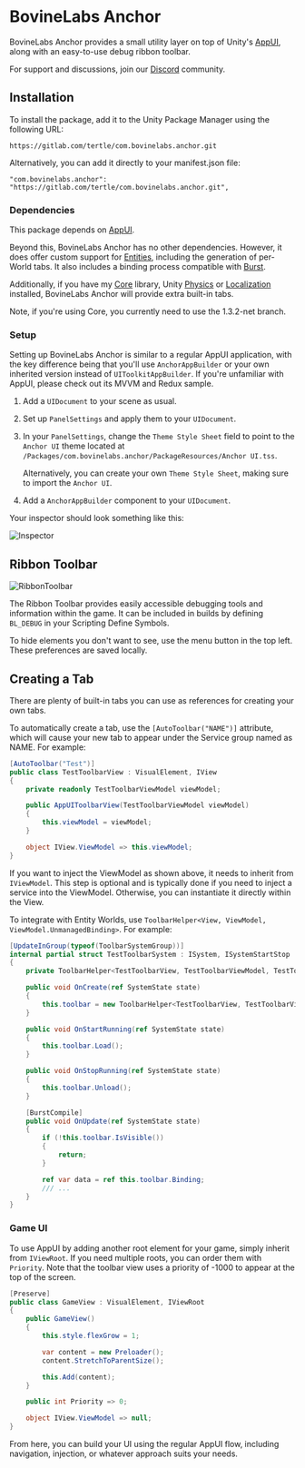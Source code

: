 # BovineLabs Anchor
BovineLabs Anchor provides a small utility layer on top of Unity's [AppUI](https://docs.unity3d.com/Packages/com.unity.dt.app-ui@latest), along with an easy-to-use debug ribbon toolbar.

For support and discussions, join our [Discord](https://discord.gg/RTsw6Cxvw3) community.

## Installation

To install the package, add it to the Unity Package Manager using the following URL:

`https://gitlab.com/tertle/com.bovinelabs.anchor.git` 

Alternatively, you can add it directly to your manifest.json file: 

`"com.bovinelabs.anchor": "https://gitlab.com/tertle/com.bovinelabs.anchor.git",`

### Dependencies

This package depends on [AppUI](https://docs.unity3d.com/Packages/com.unity.dt.app-ui@latest).

Beyond this, BovineLabs Anchor has no other dependencies. However, it does offer custom support for [Entities](https://docs.unity3d.com/Packages/com.unity.entities@latest/), including the generation of per-World tabs. It also includes a binding process compatible with [Burst](https://docs.unity3d.com/Packages/com.unity.burst@latest).

Additionally, if you have my [Core](https://gitlab.com/tertle/com.bovinelabs.core) library, Unity [Physics](https://docs.unity3d.com/Packages/com.unity.physics@latest) or [Localization](https://docs.unity3d.com/Packages/com.unity.localization@latest) installed, BovineLabs Anchor will provide extra built-in tabs.

Note, if you're using Core, you currently need to use the 1.3.2-net branch.

### Setup
Setting up BovineLabs Anchor is similar to a regular AppUI application, with the key difference being that you'll use `AnchorAppBuilder` or your own inherited version instead of `UIToolkitAppBuilder`. If you're unfamiliar with AppUI, please check out its MVVM and Redux sample.

1. Add a `UIDocument` to your scene as usual.
2. Set up `PanelSettings` and apply them to your `UIDocument`.
3. In your `PanelSettings`, change the `Theme Style Sheet` field to point to the `Anchor UI` theme located at `/Packages/com.bovinelabs.anchor/PackageResources/Anchor UI.tss`.

   Alternatively, you can create your own `Theme Style Sheet`, making sure to import the `Anchor UI`.  
4. Add a `AnchorAppBuilder` component to your `UIDocument`.

Your inspector should look something like this:

![Inspector](Documentation~/Images/inspector.png)

## Ribbon Toolbar

![RibbonToolbar](Documentation~/Images/ribbon.png)

The Ribbon Toolbar provides easily accessible debugging tools and information within the game. It can be included in builds by defining `BL_DEBUG` in your Scripting Define Symbols.

To hide elements you don't want to see, use the menu button in the top left. These preferences are saved locally.

## Creating a Tab
There are plenty of built-in tabs you can use as references for creating your own tabs.

To automatically create a tab, use the `[AutoToolbar("NAME")]` attribute, which will cause your new tab to appear under the Service group named as NAME. For example:

```csharp
[AutoToolbar("Test")]
public class TestToolbarView : VisualElement, IView
{
    private readonly TestToolbarViewModel viewModel;

    public AppUIToolbarView(TestToolbarViewModel viewModel)
    {
        this.viewModel = viewModel;
    }

    object IView.ViewModel => this.viewModel;
}
```
If you want to inject the ViewModel as shown above, it needs to inherit from `IViewModel`. This step is optional and is typically done if you need to inject a service into the ViewModel. Otherwise, you can instantiate it directly within the View.

To integrate with Entity Worlds, use `ToolbarHelper<View, ViewModel, ViewModel.UnmanagedBinding>`. For example:

```csharp
[UpdateInGroup(typeof(ToolbarSystemGroup))]
internal partial struct TestToolbarSystem : ISystem, ISystemStartStop
{
    private ToolbarHelper<TestToolbarView, TestToolbarViewModel, TestToolbarViewModel.Data> toolbar;

    public void OnCreate(ref SystemState state)
    {
        this.toolbar = new ToolbarHelper<TestToolbarView, TestToolbarViewModel, TestToolbarViewModel.Data>(ref state, "Test");
    }

    public void OnStartRunning(ref SystemState state)
    {
        this.toolbar.Load();
    }

    public void OnStopRunning(ref SystemState state)
    {
        this.toolbar.Unload();
    }

    [BurstCompile]
    public void OnUpdate(ref SystemState state)
    {
        if (!this.toolbar.IsVisible())
        {
            return;
        }

        ref var data = ref this.toolbar.Binding;
        /// ...
    }
}
```

### Game UI
To use AppUI by adding another root element for your game, simply inherit from `IViewRoot`. If you need multiple roots, you can order them with `Priority`. Note that the toolbar view uses a priority of -1000 to appear at the top of the screen.

```csharp
[Preserve]
public class GameView : VisualElement, IViewRoot
{
    public GameView()
    {
        this.style.flexGrow = 1;

        var content = new Preloader();
        content.StretchToParentSize();

        this.Add(content);
    }

    public int Priority => 0;

    object IView.ViewModel => null;
}
```
From here, you can build your UI using the regular AppUI flow, including navigation, injection, or whatever approach suits your needs.

